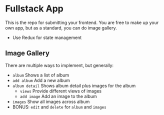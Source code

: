 # Fullstack App

This is the repo for submitting your frontend. You are free to make up your own app, but as a 
standard, you can do image gallery.

* Use Redux for state management

## Image Gallery

There are multiple ways to implement, but generally:

* `album` Shows a list of album
* `add album` Add a new album
* `album detail` Shows album detail plus images for the album
    * `views` Provide different views of images
    * `add image` Add an image to the album
* `images` Show all images across album
* BONUS: `edit` and `delete` for `album` and `images`

